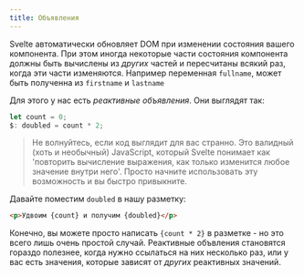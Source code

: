 ```yaml
---
title: Объявления
---
```


Svelte автоматически обновляет DOM при изменении состояния вашего компонента. При этом иногда некоторые части состояния компонента должны быть вычислены из *других* частей и пересчитаны всякий раз, когда эти части изменяются. Например переменная `fullname`, может быть полученна из `firstname` и `lastname`

Для этого у нас есть *реактивные объявления*. Они выглядят так:

```js
let count = 0;
$: doubled = count * 2;
```

> Не волнуйтесь, если код выглядит для вас странно. Это валидный (хоть и необычный) JavaScript, который Svelte понимает как 'повторить вычисление выражения, как только изменится любое значение внутри него'. Просто начните использовать эту возможность и вы быстро привыкните.

Давайте поместим `doubled` в нашу разметку:

```html
<p>Удвоим {count} и получим {doubled}</p>
```

Конечно, вы можете просто написать `{count * 2}` в разметке - но это всего лишь очень простой случай. Реактивные объвления становятся гораздо полезнее, когда нужно ссылаться на них несколько раз, или у вас есть значения, которые зависят от *других* реактивных значений.